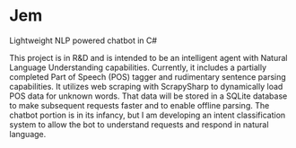 # Jem
Lightweight NLP powered chatbot in C#

This project is in R&D and is intended to be an intelligent agent with Natural Language Understanding capabilities.
Currently, it includes a partially completed Part of Speech (POS) tagger and rudimentary sentence parsing capabilities. It
utilizes web scraping with ScrapySharp to dynamically load POS data for unknown words. That data will be stored in a SQLite
database to make subsequent requests faster and to enable offline parsing. The chatbot portion is in its infancy, but I am
developing an intent classification system to allow the bot to understand requests and respond in natural language. 
